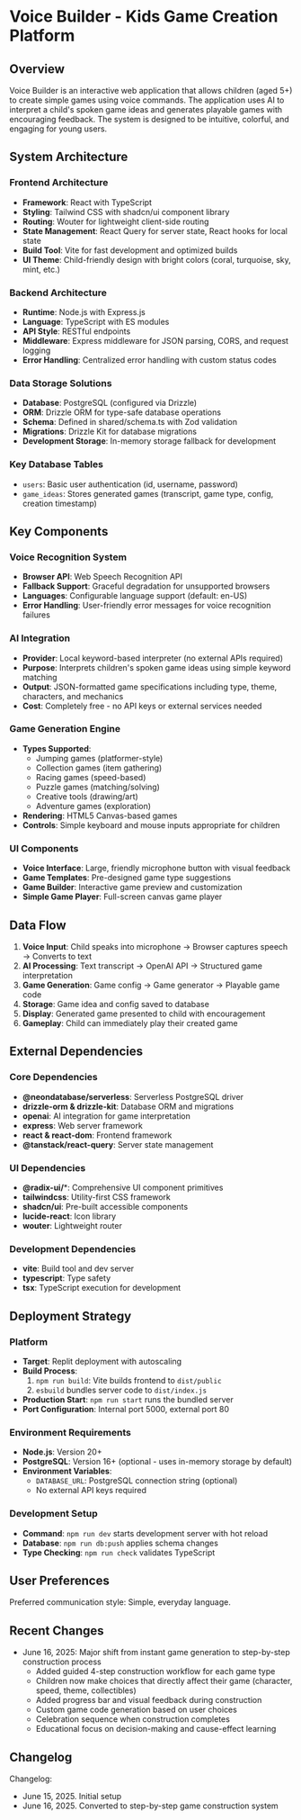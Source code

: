 # Voice Builder - Kids Game Creation Platform

## Overview

Voice Builder is an interactive web application that allows children (aged 5+) to create simple games using voice commands. The application uses AI to interpret a child's spoken game ideas and generates playable games with encouraging feedback. The system is designed to be intuitive, colorful, and engaging for young users.

## System Architecture

### Frontend Architecture
- **Framework**: React with TypeScript
- **Styling**: Tailwind CSS with shadcn/ui component library
- **Routing**: Wouter for lightweight client-side routing
- **State Management**: React Query for server state, React hooks for local state
- **Build Tool**: Vite for fast development and optimized builds
- **UI Theme**: Child-friendly design with bright colors (coral, turquoise, sky, mint, etc.)

### Backend Architecture
- **Runtime**: Node.js with Express.js
- **Language**: TypeScript with ES modules
- **API Style**: RESTful endpoints
- **Middleware**: Express middleware for JSON parsing, CORS, and request logging
- **Error Handling**: Centralized error handling with custom status codes

### Data Storage Solutions
- **Database**: PostgreSQL (configured via Drizzle)
- **ORM**: Drizzle ORM for type-safe database operations
- **Schema**: Defined in shared/schema.ts with Zod validation
- **Migrations**: Drizzle Kit for database migrations
- **Development Storage**: In-memory storage fallback for development

### Key Database Tables
- `users`: Basic user authentication (id, username, password)
- `game_ideas`: Stores generated games (transcript, game type, config, creation timestamp)

## Key Components

### Voice Recognition System
- **Browser API**: Web Speech Recognition API
- **Fallback Support**: Graceful degradation for unsupported browsers
- **Languages**: Configurable language support (default: en-US)
- **Error Handling**: User-friendly error messages for voice recognition failures

### AI Integration
- **Provider**: Local keyword-based interpreter (no external APIs required)
- **Purpose**: Interprets children's spoken game ideas using simple keyword matching
- **Output**: JSON-formatted game specifications including type, theme, characters, and mechanics
- **Cost**: Completely free - no API keys or external services needed

### Game Generation Engine
- **Types Supported**: 
  - Jumping games (platformer-style)
  - Collection games (item gathering)
  - Racing games (speed-based)
  - Puzzle games (matching/solving)
  - Creative tools (drawing/art)
  - Adventure games (exploration)
- **Rendering**: HTML5 Canvas-based games
- **Controls**: Simple keyboard and mouse inputs appropriate for children

### UI Components
- **Voice Interface**: Large, friendly microphone button with visual feedback
- **Game Templates**: Pre-designed game type suggestions
- **Game Builder**: Interactive game preview and customization
- **Simple Game Player**: Full-screen canvas game player

## Data Flow

1. **Voice Input**: Child speaks into microphone → Browser captures speech → Converts to text
2. **AI Processing**: Text transcript → OpenAI API → Structured game interpretation
3. **Game Generation**: Game config → Game generator → Playable game code
4. **Storage**: Game idea and config saved to database
5. **Display**: Generated game presented to child with encouragement
6. **Gameplay**: Child can immediately play their created game

## External Dependencies

### Core Dependencies
- **@neondatabase/serverless**: Serverless PostgreSQL driver
- **drizzle-orm & drizzle-kit**: Database ORM and migrations
- **openai**: AI integration for game interpretation
- **express**: Web server framework
- **react & react-dom**: Frontend framework
- **@tanstack/react-query**: Server state management

### UI Dependencies
- **@radix-ui/***: Comprehensive UI component primitives
- **tailwindcss**: Utility-first CSS framework
- **shadcn/ui**: Pre-built accessible components
- **lucide-react**: Icon library
- **wouter**: Lightweight router

### Development Dependencies
- **vite**: Build tool and dev server
- **typescript**: Type safety
- **tsx**: TypeScript execution for development

## Deployment Strategy

### Platform
- **Target**: Replit deployment with autoscaling
- **Build Process**: 
  1. `npm run build`: Vite builds frontend to `dist/public`
  2. `esbuild` bundles server code to `dist/index.js`
- **Production Start**: `npm run start` runs the bundled server
- **Port Configuration**: Internal port 5000, external port 80

### Environment Requirements
- **Node.js**: Version 20+
- **PostgreSQL**: Version 16+ (optional - uses in-memory storage by default)
- **Environment Variables**: 
  - `DATABASE_URL`: PostgreSQL connection string (optional)
  - No external API keys required

### Development Setup
- **Command**: `npm run dev` starts development server with hot reload
- **Database**: `npm run db:push` applies schema changes
- **Type Checking**: `npm run check` validates TypeScript

## User Preferences

Preferred communication style: Simple, everyday language.

## Recent Changes

- June 16, 2025: Major shift from instant game generation to step-by-step construction process
  - Added guided 4-step construction workflow for each game type
  - Children now make choices that directly affect their game (character, speed, theme, collectibles)
  - Added progress bar and visual feedback during construction
  - Custom game code generation based on user choices
  - Celebration sequence when construction completes
  - Educational focus on decision-making and cause-effect learning

## Changelog

Changelog:
- June 15, 2025. Initial setup
- June 16, 2025. Converted to step-by-step game construction system
